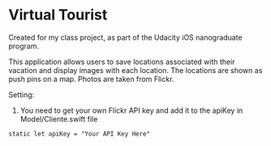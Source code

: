 # Virtual Tourist
Created for my class project, as part of the Udacity iOS nanograduate program.

This application allows users to save locations associated with their vacation and display images with each location.
The locations are shown as push pins on a map.
Photos are taken from Flickr.

Setting:

1. You need to get your own Flickr API key and add it to the apiKey in Model/Cliente.swift file

```
static let apiKey = "Your API Key Here"
```

